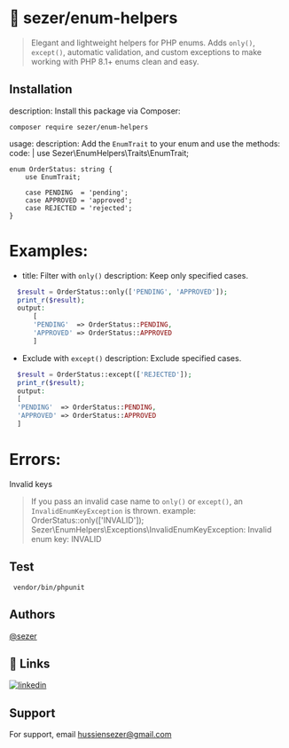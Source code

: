 # 🧰 sezer/enum-helpers

>  Elegant and lightweight helpers for PHP enums.
Adds `only()`, `except()`, automatic validation, and custom exceptions
to make working with PHP 8.1+ enums clean and easy.

## Installation
description: Install this package via Composer:
```
composer require sezer/enum-helpers
```

usage:
description: Add the `EnumTrait` to your enum and use the methods:
code: |
use Sezer\EnumHelpers\Traits\EnumTrait;

    enum OrderStatus: string {
        use EnumTrait;

        case PENDING  = 'pending';
        case APPROVED = 'approved';
        case REJECTED = 'rejected';
    }

# Examples:
- title: Filter with `only()`
  description: Keep only specified cases.

```php
  $result = OrderStatus::only(['PENDING', 'APPROVED']);
  print_r($result);
  output:
      [
      'PENDING'  => OrderStatus::PENDING,
      'APPROVED' => OrderStatus::APPROVED
      ]
```
- Exclude with `except()`
  description: Exclude specified cases.
```php
  $result = OrderStatus::except(['REJECTED']);
  print_r($result);
  output:
  [
  'PENDING'  => OrderStatus::PENDING,
  'APPROVED' => OrderStatus::APPROVED
  ]
```
# Errors:
Invalid keys

> If you pass an invalid case name to `only()` or `except()`,
an `InvalidEnumKeyException` is thrown.
example:
OrderStatus::only(['INVALID']);
> Sezer\EnumHelpers\Exceptions\InvalidEnumKeyException: Invalid enum key: INVALID

## Test
     vendor/bin/phpunit 

## Authors

[@sezer](https://github.com/hussiensezer)

## 🔗 Links

[![linkedin](https://img.shields.io/badge/linkedin-0A66C2?style=for-the-badge&logo=linkedin&logoColor=white)](https://www.linkedin.com/in/hussien-attia/)



## Support

For support, email hussiensezer@gmail.com

